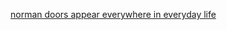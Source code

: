 [norman doors appear everywhere in everyday life](https://uxdesign.cc/intro-to-ux-the-norman-door-61f8120b6086)
